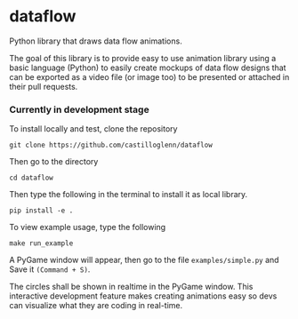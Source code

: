 # dataflow
Python library that draws data flow animations.

The goal of this library is to provide easy to use animation library using a basic language (Python) to easily create mockups of data flow designs that can be exported as a video file (or image too) to be presented or attached in their pull requests.

### Currently in development stage
To install locally and test, clone the repository

```git clone https://github.com/castilloglenn/dataflow```

Then go to the directory

```cd dataflow```

Then type the following in the terminal to install it as local library.

```pip install -e .```

To view example usage, type the following

```make run_example```

A PyGame window will appear, then go to the file `examples/simple.py` and Save it `(Command + S)`.

The circles shall be shown in realtime in the PyGame window. This interactive development feature makes creating animations easy so devs can visualize what they are coding in real-time.